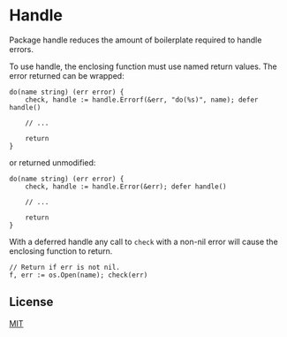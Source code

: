 # Handle

Package handle reduces the amount of boilerplate required to handle errors.

To use handle, the enclosing function must use named return values. The 
error returned can be wrapped:

    do(name string) (err error) {
        check, handle := handle.Errorf(&err, "do(%s)", name); defer handle()
    
        // ...
    
        return
    }

or returned unmodified:

    do(name string) (err error) {
        check, handle := handle.Error(&err); defer handle()
    
        // ...
    
        return
    }

With a deferred handle any call to `check` with a non-nil error will cause the
enclosing function to return.

    // Return if err is not nil.
    f, err := os.Open(name); check(err)

## License

[MIT](LICENSE)
